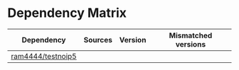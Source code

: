 # Dependency Matrix

Dependency | Sources | Version | Mismatched versions
---------- | ------- | ------- | -------------------
[ram4444/testnoip5](https://github.com/ram4444/testnoip5.git) |  | []() | 
